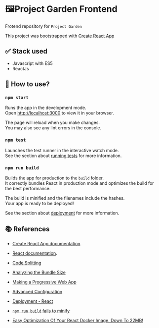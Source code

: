 # 🖼Project Garden Frontend

Frotend repository for `Project Garden`

This project was bootstrapped with [Create React App](https://github.com/facebook/create-react-app)

## ✅ Stack used

* Javascript with ES5
* ReactJs

## 🤔 How to use?

### `npm start`

Runs the app in the development mode.\
Open [http://localhost:3000](http://localhost:3000) to view it in your browser.

The page will reload when you make changes.\
You may also see any lint errors in the console.

### `npm test`

Launches the test runner in the interactive watch mode.\
See the section about [running tests](https://facebook.github.io/create-react-app/docs/running-tests) for more information.

### `npm run build`

Builds the app for production to the `build` folder.\
It correctly bundles React in production mode and optimizes the build for the best performance.

The build is minified and the filenames include the hashes.\
Your app is ready to be deployed!

See the section about [deployment](https://facebook.github.io/create-react-app/docs/deployment) for more information.

## 📚 References

* [Create React App documentation](https://facebook.github.io/create-react-app/docs/getting-started).

* [React documentation](https://reactjs.org/).

* [Code Splitting](https://facebook.github.io/create-react-app/docs/code-splitting)

* [Analyzing the Bundle Size](https://facebook.github.io/create-react-app/docs/analyzing-the-bundle-size)

* [Making a Progressive Web App](https://facebook.github.io/create-react-app/docs/making-a-progressive-web-app)

* [Advanced Configuration](https://facebook.github.io/create-react-app/docs/advanced-configuration)

* [Deployment - React](https://facebook.github.io/create-react-app/docs/deployment)

* [`npm run build` fails to minify](https://facebook.github.io/create-react-app/docs/troubleshooting#npm-run-build-fails-to-minify)

* [Easy Optimization Of Your React Docker Image. Down To 22MB!](https://levelup.gitconnected.com/easy-optimization-of-your-react-docker-image-down-to-22mb-9d9e3a06870)